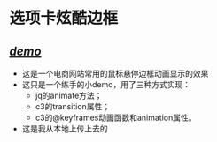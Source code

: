 # 选项卡炫酷边框
## ***[demo](https://yan7.github.io/jQuery-/)***
- 这是一个电商网站常用的鼠标悬停边框动画显示的效果
- 这只是一个练手的小demo，用了三种方式实现：
  + jq的animate方法；
  + c3的transition属性；
  + c3的@keyframes动画函数和animation属性。
- 这是我从本地上传上去的